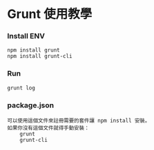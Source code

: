 # Grunt 使用教學

### Install ENV
    npm install grunt
    npm install grunt-cli

### Run
    grunt log

### package.json
    可以使用這個文件來註冊需要的套件讓 npm install 安裝。
    如果你沒有這個文件就得手動安裝：
        grunt
        grunt-cli
